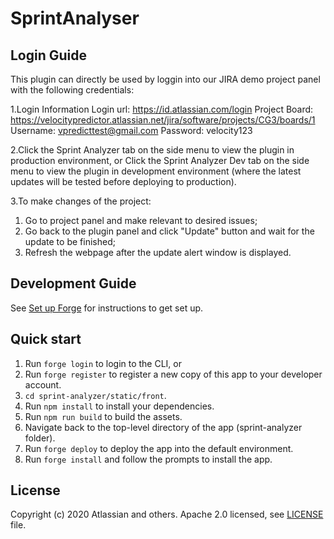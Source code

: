 # SprintAnalyser
## Login Guide

This plugin can directly be used by loggin into our JIRA demo project panel with the following credentials:

1.Login Information
Login url: https://id.atlassian.com/login
Project Board: https://velocitypredictor.atlassian.net/jira/software/projects/CG3/boards/1
Username: vpredicttest@gmail.com
Password: velocity123


2.Click the Sprint Analyzer tab on the side menu to view the plugin in production environment, or
Click the Sprint Analyzer Dev tab on the side menu to view the plugin in development environment (where the latest updates will be tested before deploying to production).

3.To make changes of the project:
1) Go to project panel and make relevant to desired issues;
2) Go back to the plugin panel and click "Update" button and wait for the update to be finished;
3) Refresh the webpage after the update alert window is displayed.

## Development Guide

See [Set up Forge](https://developer.atlassian.com/platform/forge/set-up-forge/) for instructions to get set up.

## Quick start

1. Run `forge login` to login to the CLI, or
2. Run `forge register` to register a new copy of this app to your developer account.
3. `cd sprint-analyzer/static/front`.
4. Run `npm install` to install your dependencies.
5. Run `npm run build` to build the assets.
6. Navigate back to the top-level directory of the app (sprint-analyzer folder). 
7. Run `forge deploy` to deploy the app into the default environment.
8. Run `forge install` and follow the prompts to install the app.


## License

Copyright (c) 2020 Atlassian and others.
Apache 2.0 licensed, see [LICENSE](LICENSE) file.

